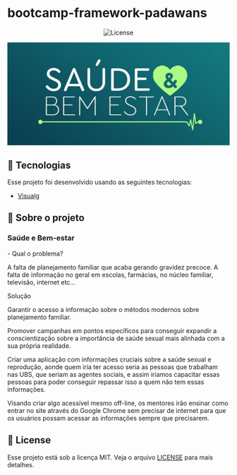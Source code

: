 # bootcamp-framework-padawans
<p align="center"> 
  <img  src="https://img.shields.io/static/v1?label=license&message=MIT&color=8257E5&labelColor=000000" alt="License">   
</p>
<img src=".github/img/Saude-e-Bem-Estar-1080x500.jpeg">

## 🧪 Tecnologias

Esse projeto foi desenvolvido usando as seguintes tecnologias:

- [Visualg](https://visualg3.com.br/)



## 🚀 Sobre o projeto

### Saúde e Bem-estar

<p>- Qual o problema?</p>
<p>A falta de planejamento familiar que acaba gerando gravidez precoce. A falta de informação no geral em escolas, farmácias, no núcleo familiar, televisão, internet etc...</p>

<p>Solução</p>
<p>Garantir o acesso a informação sobre o métodos modernos sobre planejamento familiar.

Promover campanhas em pontos específicos para conseguir expandir a conscientização sobre a importância de saúde sexual mais alinhada com a sua própria realidade.

Criar uma aplicação com informações cruciais sobre a saúde sexual e reprodução, aonde quem iria ter acesso seria as pessoas que trabalham nas UBS, que seriam as agentes sociais, e assim iriamos capacitar essas pessoas para poder conseguir repassar isso a quem não tem essas informações.

Visando criar algo acessível mesmo off-line, os mentores irão ensinar como entrar no site através do Google Chrome sem precisar de internet para que os usuários possam acessar  as informações sempre que precisarem.</p>


## 📝 License

Esse projeto está sob a licença MIT. Veja o arquivo [LICENSE](LICENSE.md) para mais detalhes.